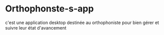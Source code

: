 # Orthophonste-s-app
c'est une application desktop destinée au orthophoniste pour bien gérer et suivre leur état d'avancement
